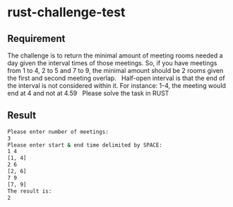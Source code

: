 # rust-challenge-test

## Requirement

The challenge is to return the minimal amount of meeting rooms needed a day given the interval times of those meetings. 
So, if you have meetings from 1 to 4, 2 to 5 and 7 to 9, the minimal amount should be 2 rooms given the first and second meeting overlap.
 
Half-open interval is that the end of the interval is not considered within it. For instance: 1-4, the meeting would end at 4 and not at 4.59
 
Please solve the task in RUST

## Result
```bash
Please enter number of meetings: 
3
Please enter start & end time delimited by SPACE:
1 4
[1, 4]
2 6
[2, 6]
7 9
[7, 9]
The result is:
2
```
